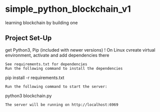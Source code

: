 # simple_python_blockchain_v1
 learning blockchain by building one



## Project Set-Up
get Python3, Pip (included with newer versions)
! On Linux cvreate virtual environment, activate and add dependencies there
```
See requirements.txt for dependencies
Run the following command to install the dependencies
```
pip install -r requirements.txt
```
Run the following command to start the server:
```
python3 blockchain.py
```
The server will be running on http://localhost:6969